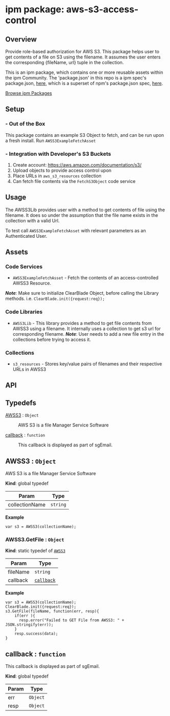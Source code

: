 
# ipm package: aws-s3-access-control

## Overview

Provide role-based authorization for AWS S3. This package helps user to get contents of a file on S3 using the filename. It assumes the user enters the corresponding {fileName, url} tuple in the collection.

This is an ipm package, which contains one or more reusable assets within the ipm Community. The 'package.json' in this repo is a ipm spec's package.json, [here](https://docs.clearblade.com/v/3/6-ipm/spec), which is a superset of npm's package.json spec, [here](https://docs.npmjs.com/files/package.json).

[Browse ipm Packages](https://ipm.clearblade.com)

## Setup

### - Out of the Box

This package contains an example S3 Object to fetch, and can be run upon a fresh install. Run `AWSS3ExampleFetchAsset`

### - Integration with Developer's S3 Buckets

1. Create account: https://aws.amazon.com/documentation/s3/
2. Upload objects to provide access control upon
3. Place URLs in `aws_s3_resources` collection
4. Can fetch file contents via the `FetchS3Object` code service

## Usage
The AWSS3Lib provides user with a method to get contents of file using the filename. It does so under the assumption that the file name exists in the collection with a valid Url.

To test call `AWSS3ExampleFetchAsset` with relevant parameters as an Authenticated User.


## Assets

### Code Services

* `AWSS3ExampleFetchAsset` - Fetch the contents of an access-controlled AWSS3 Resource. 

___Note___: Make sure to initialize ClearBlade Object, before calling the Library methods. i.e. `ClearBlade.init({request:req});`

### Code Libraries

* `AWSS3Lib` - This library provides a method to get file contents from AWSS3 using a filename. It internally uses a collection to get s3 url for corresponding filename. 
***Note***: User needs to add a new file entry in the collections before trying to access it.

### Collections

* `s3_resources` - Stores key/value pairs of filenames and their respective URLs in AWSS3

## API

## Typedefs

<dl>
<dt><a href="#AWSS3">AWSS3</a> : <code>Object</code></dt>
<dd><p>AWS S3 is a file Manager Service Software</p>
</dd>
<dt><a href="#callback">callback</a> : <code>function</code></dt>
<dd><p>This callback is displayed as part of sgEmail.</p>
</dd>
</dl>

<a name="AWSS3"></a>

## AWSS3 : <code>Object</code>
AWS S3 is a file Manager Service Software

**Kind**: global typedef  

| Param | Type |
| --- | --- |
| collectionName | <code>string</code> | 

**Example**  
```
var s3 = AWSS3(collectionName);
```
<a name="AWSS3.GetFile"></a>

### AWSS3.GetFile : <code>Object</code>
**Kind**: static typedef of [<code>AWSS3</code>](#AWSS3)  

| Param | Type |
| --- | --- |
| fileName | <code>string</code> | 
| callback | [<code>callback</code>](#callback) | 

**Example**  
```
var s3 = AWSS3(collectionName);
ClearBlade.init({request:req});
s3.GetFile(fileName, function(err, resp){
    if(err ){
      resp.error("Failed to GET File from AWSS3: " + JSON.stringify(err));
    }
    resp.success(data);          
}
```
<a name="callback"></a>

## callback : <code>function</code>
This callback is displayed as part of sgEmail.

**Kind**: global typedef  

| Param | Type |
| --- | --- |
| err | <code>Object</code> | 
| resp | <code>Object</code> | 

